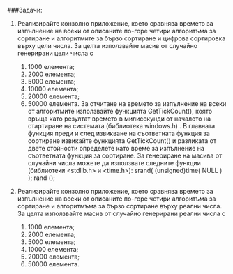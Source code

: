 ###Задачи:

1. Реализирайте конзолно приложение, което сравнява времето за изпълнение на всеки от описаните по-горе четири алгоритъма за сортиране и алгоритмите за бързо сортиране и цифрова сортировка върху цели числа. За целта използвайте масив от случайно генерирани цели числа с
    1. 1000 елемента;
    2. 2000 елемента;
    3. 5000 елемента;
    4. 10000 елемента;
    5. 20000 елемента;
    6. 50000 елемента.
За отчитане на времето за изпълнение на всеки от алгоритмите използвайте функцията GetTickCount(), която връща като резултат времето в милисекунди от началото на стартиране на системата (библиотека windows.h) .
В главната функция преди и след извикване на съответната функция за сортиране извикайте функцията GetTickCount() и разликата от двете стойности определете като време за изпълнение на съответната функция за сортиране.
За генериране на масива от случайни числа можете да използвате следните функции (библиотеки <stdlib.h> и <time.h>):
srand( (unsigned)time( NULL ) );
rand ();

2. Реализирайте конзолно приложение, което сравнява времето за изпълнение на всеки от описаните по-горе четири алгоритъма за сортиране и алгоритмъма за бързо сортиране върху реални числа. За целта използвайте масив от случайно генерирани реални числа с
    1. 1000 елемента;
    2. 2000 елемента;
    3. 5000 елемента;
    4. 10000 елемента;
    5. 20000 елемента;
    6. 50000 елемента.
